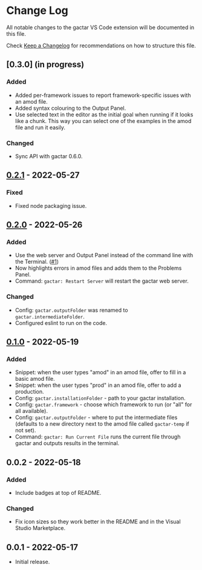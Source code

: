 # Change Log

All notable changes to the gactar VS Code extension will be documented in this file.

Check [Keep a Changelog](http://keepachangelog.com/) for recommendations on how to structure this file.

## [0.3.0] (in progress)

### Added

- Added per-framework issues to report framework-specific issues with an amod file.
- Added syntax colouring to the Output Panel.
- Use selected text in the editor as the initial goal when running if it looks like a chunk. This way you can select one of the examples in the amod file and run it easily.

### Changed

- Sync API with gactar 0.6.0.

## [0.2.1](https://github.com/asmaloney/gactar-vscode/releases/tag/v0.2.1) - 2022-05-27

### Fixed

- Fixed node packaging issue.

## [0.2.0](https://github.com/asmaloney/gactar-vscode/releases/tag/v0.2.0) - 2022-05-26

### Added

- Use the web server and Output Panel instead of the command line with the Terminal. ([#1](https://github.com/asmaloney/gactar-vscode/pull/1))
- Now highlights errors in amod files and adds them to the Problems Panel.
- Command: `gactar: Restart Server` will restart the gactar web server.

### Changed

- Config: `gactar.outputFolder` was renamed to `gactar.intermediateFolder`.
- Configured eslint to run on the code.

## [0.1.0](https://github.com/asmaloney/gactar-vscode/releases/tag/v0.1.0) - 2022-05-19

### Added

- Snippet: when the user types "amod" in an amod file, offer to fill in a basic amod file.
- Snippet: when the user types "prod" in an amod file, offer to add a production.
- Config: `gactar.installationFolder` - path to your gactar installation.
- Config: `gactar.framework` - choose which framework to run (or "all" for all available).
- Config: `gactar.outputFolder` - where to put the intermediate files (defaults to a new directory next to the amod file called `gactar-temp` if not set).
- Command: `gactar: Run Current File` runs the current file through gactar and outputs results in the terminal.

## 0.0.2 - 2022-05-18

### Added

- Include badges at top of README.

### Changed

- Fix icon sizes so they work better in the README and in the Visual Studio Marketplace.

## 0.0.1 - 2022-05-17

- Initial release.

